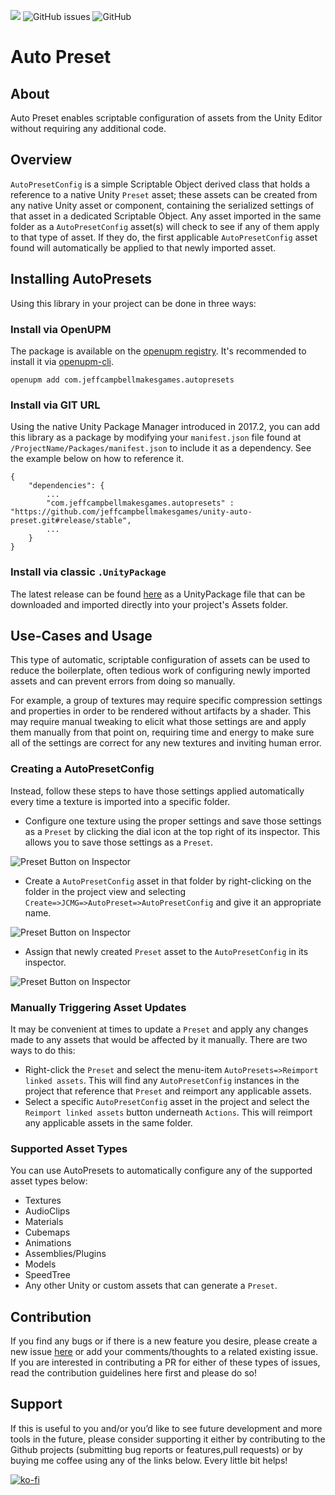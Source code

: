 <a href="https://openupm.com/packages/com.jeffcampbellmakesgames.autopresets/"><img src="https://img.shields.io/npm/v/com.jeffcampbellmakesgames.autopresets?label=openupm&amp;registry_uri=https://package.openupm.com" /></a>
<img alt="GitHub issues" src="https://img.shields.io/github/issues/jeffcampbellmakesgames/unity-auto-preset">
<img alt="GitHub" src="https://img.shields.io/github/license/jeffcampbellmakesgames/unity-auto-preset">

# Auto Preset

## About
Auto Preset enables scriptable configuration of assets from the Unity Editor without requiring any additional code.

## Overview
`AutoPresetConfig` is a simple Scriptable Object derived class that holds a reference to a native Unity `Preset` asset; these assets can be created from any native Unity asset or component, containing the serialized settings of that asset in a dedicated Scriptable Object. Any asset imported in the same folder as a `AutoPresetConfig` asset(s) will check to see if any of them apply to that type of asset. If they do, the first applicable `AutoPresetConfig` asset found will automatically be applied to that newly imported asset.

## Installing AutoPresets
Using this library in your project can be done in three ways:

### Install via OpenUPM
The package is available on the [openupm registry](https://openupm.com/). It's recommended to install it via [openupm-cli](https://github.com/openupm/openupm-cli).

```
openupm add com.jeffcampbellmakesgames.autopresets
```

### Install via GIT URL
Using the native Unity Package Manager introduced in 2017.2, you can add this library as a package by modifying your `manifest.json` file found at `/ProjectName/Packages/manifest.json` to include it as a dependency. See the example below on how to reference it.

```
{
	"dependencies": {
		...
		"com.jeffcampbellmakesgames.autopresets" : "https://github.com/jeffcampbellmakesgames/unity-auto-preset.git#release/stable",
		...
	}
}
```

### Install via classic `.UnityPackage`
The latest release can be found [here](https://github.com/jeffcampbellmakesgames/nodey/releases) as a UnityPackage file that can be downloaded and imported directly into your project's Assets folder.

## Use-Cases and Usage
This type of automatic, scriptable configuration of assets can be used to reduce the boilerplate, often tedious work of configuring newly imported assets and can prevent errors from doing so manually. 

For example, a group of textures may require specific compression settings and properties in order to be rendered without artifacts by a shader. This may require manual tweaking to elicit what those settings are and apply them manually from that point on, requiring time and energy to make sure all of the settings are correct for any new textures and inviting human error.

### Creating a AutoPresetConfig

Instead, follow these steps to have those settings applied automatically every time a texture is imported into a specific folder.

* Configure one texture using the proper settings and save those settings as a `Preset` by clicking the dial icon at the top right of its inspector. This allows you to save those settings as a `Preset`.

![Preset Button on Inspector](https://github.com/jeffcampbellmakesgames/unity-auto-preset/blob/develop/Images/PresetButtonOnInspector.png)

* Create a `AutoPresetConfig` asset in that folder by right-clicking on the folder in the project view and selecting `Create=>JCMG=>AutoPreset=>AutoPresetConfig` and give it an appropriate name.

![Preset Button on Inspector](https://github.com/jeffcampbellmakesgames/unity-auto-preset/blob/develop/Images/AutoPresetConfigCreateMenu.png)

* Assign that newly created `Preset` asset to the `AutoPresetConfig` in its inspector.

![Preset Button on Inspector](https://github.com/jeffcampbellmakesgames/unity-auto-preset/blob/develop/Images/AutoPresetConfigInspector.png)

### Manually Triggering Asset Updates
It may be convenient at times to update a `Preset` and apply any changes made to any assets that would be affected by it manually. There are two ways to do this:

* Right-click the `Preset` and select the menu-item `AutoPresets=>Reimport linked assets`. This will find any `AutoPresetConfig` instances in the project that reference that `Preset` and reimport any applicable assets. 
* Select a specific `AutoPresetConfig` asset in the project and select the `Reimport linked assets` button underneath `Actions`. This will reimport any applicable assets in the same folder.


### Supported Asset Types
You can use AutoPresets to automatically configure any of the supported asset types below:

* Textures
* AudioClips
* Materials
* Cubemaps
* Animations
* Assemblies/Plugins
* Models
* SpeedTree
* Any other Unity or custom assets that can generate a `Preset`.

## Contribution
If you find any bugs or if there is a new feature you desire, please create a new issue [here](https://github.com/jeffcampbellmakesgames/unity-auto-preset/issues) or add your comments/thoughts to a related existing issue. If you are interested in contributing a PR for either of these types of issues, read the contribution guidelines here first and please do so!

## Support
If this is useful to you and/or you’d like to see future development and more tools in the future, please consider supporting it either by contributing to the Github projects (submitting bug reports or features,pull requests) or by buying me coffee using any of the links below. Every little bit helps!

[![ko-fi](https://www.ko-fi.com/img/githubbutton_sm.svg)](https://ko-fi.com/I3I2W7GX)
